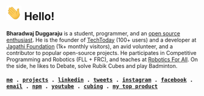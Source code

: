 <!-- markdownlint-disable-next-line -->
# <img src="https://raw.githubusercontent.com/ABSphreak/ABSphreak/master/gifs/Hi.gif" width="40px"> Hello!

**Bharadwaj Duggaraju** is a student, programmer, and an [open source enthusiast](https://github.com/bharadwajduggaraju). He is the founder of [TechToday](https://github.com/bharadwajduggaraju/techtoday) (100+ users) and a developer at [Jagathi Foundation](https://github.com/bharadwajduggaraju/jf) (1k+ monthly visitors), an avid volunteer, and a contributor to popular open-source projects. He participates in Competitive Programming and Robotics (FLL + FRC), and teaches at [Robotics For All](https://roboticsforall.us). On the side, he likes to Debate, solve Rubik Cubes and play Badminton.

<h4>
  <samp>
    <a href="https://bharadwaj.duggaraju.com">me</a> .
    <a href="https://bharadwaj.duggaraju.com/#projects">projects</a> .
    <a href="https://www.linkedin.com/in/bharadwajduggaraju/">linkedin</a> .
    <a href="https://twitter.com/techyybd">tweets</a> .
    <a href="https://instagram.com/bharadwaj.dugg">instagram</a> .
    <a href="https://www.facebook.com/bharadwaj.duggaraju">facebook</a> .
    <a href="mailto:bharadwaj.duggaraju@outlook.com">email</a> .
    <a href="https://www.npmjs.com/package/better-eval">npm</a> .
    <a href="https://www.youtube.com/channel/UCJy6nune_gskx_ZeA_rar1w">youtube</a> .
    <a href="https://www.worldcubeassociation.org/persons/2017DUGG01">cubing</a> .
    <a href="https://techtoday.azurewebsites.net">my top product</a> 
  </samp>
</h4>


<!--Pronounce Guide: (Ba-Rod-Woj) -->
